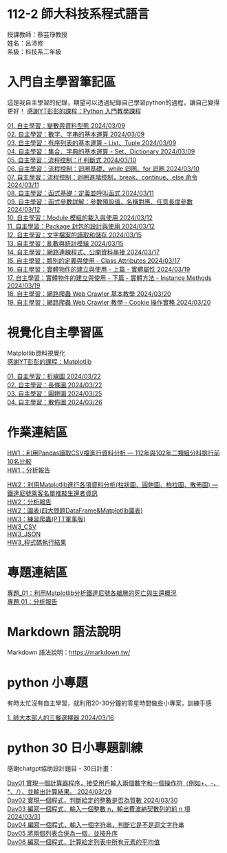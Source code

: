# 112-2 師大科技系程式語言 
授課教師：蔡芸琤教授  
姓名：呂沛修  
系級：科技系二年級

# 入門自主學習筆記區
這是我自主學習的紀錄，期望可以透過紀錄自己學習python的過程，讓自己變得更好！ 
[感謝YT彭彭的課程：Python 入門教學課程](https://www.youtube.com/@cwpeng-course/playlists)
  
[01. 自主學習：變數與資料型態 2024/03/09](https://github.com/PeiHsiuLu/112-2-Programming-Language/blob/main/Practice/datatype_note.py)  
[02. 自主學習：數字、字串的基本運算 2024/03/09](https://github.com/PeiHsiuLu/112-2-Programming-Language/blob/main/Practice/number-string_note.py)  
[03. 自主學習：有序列表的基本運算 - List、Tuple 2024/03/09](https://github.com/PeiHsiuLu/112-2-Programming-Language/blob/main/Practice/list-tuple.py)  
[04. 自主學習：集合、字典的基本運算 - Set、Dictionary 2024/03/09](https://github.com/PeiHsiuLu/112-2-Programming-Language/blob/main/Practice/set-dict.py)  
[05. 自主學習：流程控制：if 判斷式 2024/03/10](https://github.com/PeiHsiuLu/112-2-Programming-Language/blob/main/Practice/if.py)  
[06. 自主學習：流程控制：迴圈基礎，while 迴圈、for 迴圈 2024/03/10](https://github.com/PeiHsiuLu/112-2-Programming-Language/blob/main/Practice/loop.py)  
[07. 自主學習：流程控制：迴圈進階控制，break、continue、else 命令 2024/03/11](https://github.com/PeiHsiuLu/112-2-Programming-Language/blob/main/Practice/loop-advanved.py)  
[08. 自主學習：函式基礎：定義並呼叫函式 2024/03/11](https://github.com/PeiHsiuLu/112-2-Programming-Language/blob/main/Practice/function.py)  
[09. 自主學習：函式參數詳解：參數預設值、名稱對應、任意長度參數 2024/03/12](https://github.com/PeiHsiuLu/112-2-Programming-Language/blob/main/Practice/function_advanced.py)  
[10. 自主學習：Module 模組的載入與使用 2024/03/12](https://github.com/PeiHsiuLu/112-2-Programming-Language/blob/main/Practice/module.py)  
[11. 自主學習：Package 封包的設計與使用 2024/03/12](https://github.com/PeiHsiuLu/112-2-Programming-Language/blob/main/Practice/main_package_practice.py)  
[12. 自主學習：文字檔案的讀取和儲存 2024/03/15](https://github.com/PeiHsiuLu/112-2-Programming-Language/blob/main/Practice/file.py)  
[13. 自主學習：亂數與統計模組 2024/03/15](https://github.com/PeiHsiuLu/112-2-Programming-Language/blob/main/Practice/random_statistic_module.py)  
[14. 自主學習：網路連線程式、公開資料串接 2024/03/17](https://github.com/PeiHsiuLu/112-2-Programming-Language/blob/main/Practice/internet.py)  
[15. 自主學習：類別的定義與使用 - Class Attributes 2024/03/17](https://github.com/PeiHsiuLu/112-2-Programming-Language/blob/main/Practice/class.py)  
[16. 自主學習：實體物件的建立與使用 - 上篇 - 實體屬性 2024/03/19](https://github.com/PeiHsiuLu/112-2-Programming-Language/blob/main/Practice/classify-1.py)  
[17. 自主學習：實體物件的建立與使用 - 下篇 - 實體方法 - Instance Methods 2024/03/19](https://github.com/PeiHsiuLu/112-2-Programming-Language/blob/main/Practice/classify-2.py)  
[18. 自主學習：網路爬蟲 Web Crawler 基本教學 2024/03/20](https://github.com/PeiHsiuLu/112-2-Programming-Language/blob/main/Practice/crawl_basic.py)  
[19. 自主學習：網路爬蟲 Web Crawler 教學 - Cookie 操作實務 2024/03/20](https://github.com/PeiHsiuLu/112-2-Programming-Language/blob/main/Practice/cookie.py)





# 視覺化自主學習區
Matplotlib資料視覺化  
[ 感謝YT彭彭的課程：Matplotlib](https://www.youtube.com/watch?v=MceOR4Kvv9I&list=PL-g0fdC5RMbqDdag2l_F3ejf4xQ_QjGbq&pp=iAQB)  
  
[ 01. 自主學習：折線圖 2024/03/22](https://github.com/PeiHsiuLu/112-2-Programming-Language/blob/main/Visuallisation_study/line.py)  
[ 02. 自主學習：長條圖 2024/03/22](https://github.com/PeiHsiuLu/112-2-Programming-Language/blob/main/Visuallisation_study/bar.py)  
[ 03. 自主學習：圓餅圖 2024/03/25](https://github.com/PeiHsiuLu/112-2-Programming-Language/blob/main/Visuallisation_study/pie.py)  
[ 04. 自主學習：散佈圖 2024/03/26](https://github.com/PeiHsiuLu/112-2-Programming-Language/blob/main/Visuallisation_study/scatter.py)  


# 作業連結區
[HW1：利用Pandas讀取CSV檔進行資料分析 — 112年與102年二類組分科排行前10名比較](https://github.com/PeiHsiuLu/112-2-Programming-Language/blob/main/Homework/HW1-112%E5%B9%B4%E8%88%87102%E5%B9%B4%E4%BA%8C%E9%A1%9E%E7%B5%84%E5%88%86%E7%A7%91%E6%8E%92%E8%A1%8C%E5%89%8D10%E5%90%8D%E6%AF%94%E8%BC%83_%E9%87%8D%E5%81%9A.py)  
[HW1：分析報告](https://github.com/PeiHsiuLu/112-2-Programming-Language/blob/main/Homework/HW1%EF%BC%9A%E5%88%86%E6%9E%90112%E8%87%B3102%E5%B9%B410%E5%B9%B4%E4%B9%8B%E9%96%93%E7%9A%84%E4%BA%8C%E9%A1%9E%E7%B5%84%E7%86%B1%E9%96%80%E7%A7%91%E7%B3%BB%E5%89%8D%E5%8D%81%E5%90%8D.pdf)  

[HW2：利用Matplotlib進行各項資料分析(柱狀圖、圓餅圖、柏拉圖、散佈圖) — 鐵達尼號乘客名單推敲生還者資訊](https://github.com/PeiHsiuLu/112-2-Programming-Language/blob/main/Homework/HW2_%E8%A6%96%E8%A6%BA%E5%8C%96%E8%B3%87%E6%96%99%E5%88%86%E6%9E%90%EF%BC%9A%E9%90%B5%E9%81%94%E5%B0%BC%E8%99%9F%E4%B9%98%E5%AE%A2%E5%90%8D%E5%96%AE%E6%8E%A8%E6%95%B2%E7%94%9F%E9%82%84%E8%80%85%E8%B3%87%E8%A8%8A.py)  
[HW2：分析報告](https://github.com/PeiHsiuLu/112-2-Programming-Language/blob/main/Homework/HW2%5E7%E8%A6%96%E8%A6%BA%E5%8C%96%E8%B3%87%E6%96%99%E5%88%86%E6%9E%90%5E7%E9%90%B5%E9%81%94%E5%B0%BC%E8%99%9F%E4%B9%98%E5%AE%A2%E5%90%8D%E5%96%AE%E6%8E%A8%E6%95%B2%E7%94%9F%E9%82%84%E8%80%85%E8%B3%87%E8%A8%8A.pdf)  
[HW2：圖表(四大問題DataFrame&Matplotlib圖表)](https://github.com/PeiHsiuLu/112-2-Programming-Language/blob/main/Homework/HW2-Matplotlib%20%E5%9C%96%E8%A1%A8(%E6%9F%B1%E7%8B%80%E5%9C%96%E3%80%81%E5%9C%93%E9%A4%85%E5%9C%96%E3%80%81%E6%9F%8F%E6%8B%89%E5%9C%96%E3%80%81DataFrame)%20(1).pdf)  
[HW3：練習爬蟲(PTT軍事版)](https://github.com/PeiHsiuLu/112-2-Programming-Language/blob/main/Homework/HW3-crawl.py)  
[HW3_CSV](https://github.com/PeiHsiuLu/112-2-Programming-Language/blob/main/Homework/military.csv)  
[HW3_JSON](https://github.com/PeiHsiuLu/112-2-Programming-Language/blob/main/Homework/military.json)  
[HW3_程式碼執行結果]()


# 專題連結區   
[ 專題_01：利用Matplotlib分析鐵達尼號各艙層的死亡與生還概況](https://github.com/PeiHsiuLu/112-2-Programming-Language/blob/main/Homework/HW2_%E8%A6%96%E8%A6%BA%E5%8C%96%E8%B3%87%E6%96%99%E5%88%86%E6%9E%90%EF%BC%9A%E9%90%B5%E9%81%94%E5%B0%BC%E8%99%9F%E4%B9%98%E5%AE%A2%E5%90%8D%E5%96%AE%E6%8E%A8%E6%95%B2%E7%94%9F%E9%82%84%E8%80%85%E8%B3%87%E8%A8%8A.py)  
[ 專題 01：分析報告](https://github.com/PeiHsiuLu/112-2-Programming-Language/blob/main/Homework/HW2%5E7%E8%A6%96%E8%A6%BA%E5%8C%96%E8%B3%87%E6%96%99%E5%88%86%E6%9E%90%5E7%E9%90%B5%E9%81%94%E5%B0%BC%E8%99%9F%E4%B9%98%E5%AE%A2%E5%90%8D%E5%96%AE%E6%8E%A8%E6%95%B2%E7%94%9F%E9%82%84%E8%80%85%E8%B3%87%E8%A8%8A.pdf)


# Markdown 語法說明
Markdown 語法說明：https://markdown.tw/
# python 小專題  
有時太忙沒有自主學習，就利用20-30分鐘的零星時間做些小專案，訓練手感  
  
[1. 師大本部人的三餐選擇器 2024/03/16](https://github.com/PeiHsiuLu/112-2-Programming-Language/blob/main/folio/choose_food.py) 

# python 30 日小專題訓練  
感謝chatgpt協助設計題目 - 30日計畫：  


[ Day01 實現一個計算器程序，接受用戶輸入兩個數字和一個操作符（例如+、-、*、/），並輸出計算結果。 2024/03/29](https://github.com/PeiHsiuLu/112-2-Programming-Language/blob/main/Daily-Practice/calculate.py)  
[ Day02 實現一個程式，判斷給定的整數是否為質數 2024/03/30](https://github.com/PeiHsiuLu/112-2-Programming-Language/blob/main/Daily-Practice/prime.py)  
[ Day03 編寫一個程式，輸入一個整數 n，輸出費波納契數列的前 n 項 2024/03/31](https://github.com/PeiHsiuLu/112-2-Programming-Language/blob/main/Daily-Practice/F.py)  
[ Day04 編寫一個程式，輸入一個字符串，判斷它是不是迴文字符串](https://github.com/PeiHsiuLu/112-2-Programming-Language/blob/main/Daily-Practice/text.py)  
[ Day05 將兩個列表合併為一個，並按升序](https://github.com/PeiHsiuLu/112-2-Programming-Language/blob/main/Daily-Practice/list.py)  
[ Day06 編寫一個程式，計算給定列表中所有元素的平均值](https://github.com/PeiHsiuLu/112-2-Programming-Language/blob/main/Daily-Practice/average.py)


